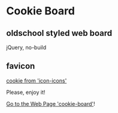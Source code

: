 # Cookie Board
## oldschool styled web board
jQuery, no-build

## favicon
[cookie from 'icon-icons'](https://icon-icons.com/icon/cookie/106670)

Please, enjoy it!

[Go to the Web Page 'cookie-board'](https://oshx.github.io/cookie-board/)!